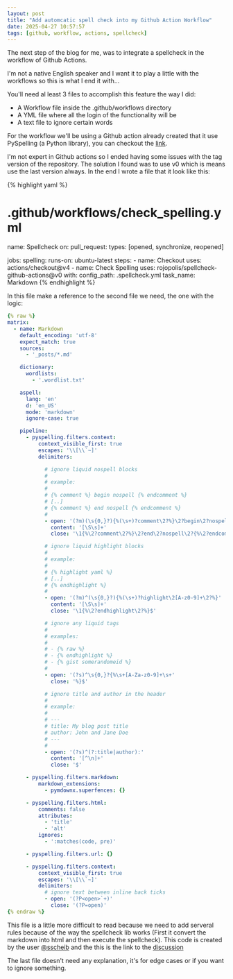 ```yaml
---
layout: post
title: "Add automcatic spell check into my Github Action Workflow"
date: 2025-04-27 10:57:57
tags: [github, workflow, actions, spellcheck]
---
```


The next step of the blog for me, was to integrate a spellcheck in the workflow of Github Actions.

I'm not a native English speaker and I want it to play a little with the workflows so this is what I end it with...

You'll need al least 3 files to accomplish this feature the way I did:

* A Workflow file inside the .github/workflows directory
* A YML file where all the login of the functionality will be
* A text file to ignore certain words


For the workflow we'll be using a Github action already created that it use PySpelling (a Python library), you can checkout the [link](https://github.com/rojopolis/spellcheck-github-actions).

I'm not expert in Github actions so I ended having some issues with the tag version of the repository. The solution I found was to use v0 which is means use the last version always.
In the end I wrote a file that it look like this:

{% highlight yaml %}
# .github/workflows/check_spelling.yml

name: Spellcheck
on:
  pull_request:
    types: [opened, synchronize, reopened]

jobs:
  spelling:
    runs-on: ubuntu-latest
    steps:
    - name: Checkout
      uses: actions/checkout@v4
    - name: Check Spelling
      uses: rojopolis/spellcheck-github-actions@v0
      with:
        config_path: .spellcheck.yml
        task_name: Markdown
{% endhighlight %}

In this file make a reference to the second file we need, the one with the logic:
```yaml
{% raw %}
matrix:
  - name: Markdown
    default_encoding: 'utf-8'
    expect_match: true
    sources:
      - '_posts/*.md'

    dictionary:
      wordlists:
        - '.wordlist.txt'

    aspell:
      lang: 'en'
      d: 'en_US'
      mode: 'markdown'
      ignore-case: true

    pipeline:
      - pyspelling.filters.context:
          context_visible_first: true
          escapes: '\\[\\`~]'
          delimiters:

            # ignore liquid nospell blocks
            #
            # example:
            #
            # {% comment %} begin nospell {% endcomment %}
            # [..]
            # {% comment %} end nospell {% endcomment %}
            #
            - open: '(?m)(\s{0,}?){%(\s+)?comment\2?%}\2?begin\2?nospell\2?{%\2?endcomment\2?%}'
              content: '[\S\s]+'
              close: '\1{%\2?comment\2?%}\2?end\2?nospell\2?{%\2?endcomment\2?%}'

            # ignore liquid highlight blocks
            #
            # example:
            #
            # {% highlight yaml %}
            # [..]
            # {% endhighlight %}
            #
            - open: '(?m)^(\s{0,}?){%(\s+)?highlight\2[A-z0-9]+\2?%}'
              content: '[\S\s]+'
              close: '\1{%\2?endhighlight\2?%}$'

            # ignore any liquid tags
            #
            # examples:
            #
            # - {% raw %}
            # - {% endhighlight %}
            # - {% gist somerandomeid %}
            #
            - open: '(?s)^\s{0,}?{%\s+[A-Za-z0-9]+\s+'
              close: '%}$'

            # ignore title and author in the header
            #
            # example:
            #
            # ---
            # title: My blog post title
            # author: John and Jane Doe
            # ---
            #
            - open: '(?s)^(?:title|author):'
              content: '[^\n]+'
              close: '$'

      - pyspelling.filters.markdown:
          markdown_extensions:
            - pymdownx.superfences: {}

      - pyspelling.filters.html:
          comments: false
          attributes:
            - 'title'
            - 'alt'
          ignores:
            - ':matches(code, pre)'

      - pyspelling.filters.url: {}

      - pyspelling.filters.context:
          context_visible_first: true
          escapes: '\\[\\`~]'
          delimiters:
            # ignore text between inline back ticks
            - open: '(?P<open>`+)'
              close: '(?P=open)'
{% endraw %}
```

This file is a little more difficult to read because we need to add serveral rules because of the way the spellcheck lib works (First it convert the markdown into html and then execute the spellcheck).
This code is created by the user [@sscheib](https://github.com/sscheib) and the this is the link to the [discussion](https://github.com/facelessuser/pyspelling/discussions/189#discussioncomment-8751649)

The last file doesn't need any explanation, it's for edge cases or if you want to ignore something.
